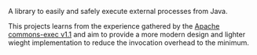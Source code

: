 A library to easily and safely execute external processes from Java.

This projects learns from the experience gathered by the [Apache commons-exec v1.1](http://commons.apache.org/exec/) and aim to provide a more modern design and lighter wieght implementation to reduce the invocation overhead to the minimum.